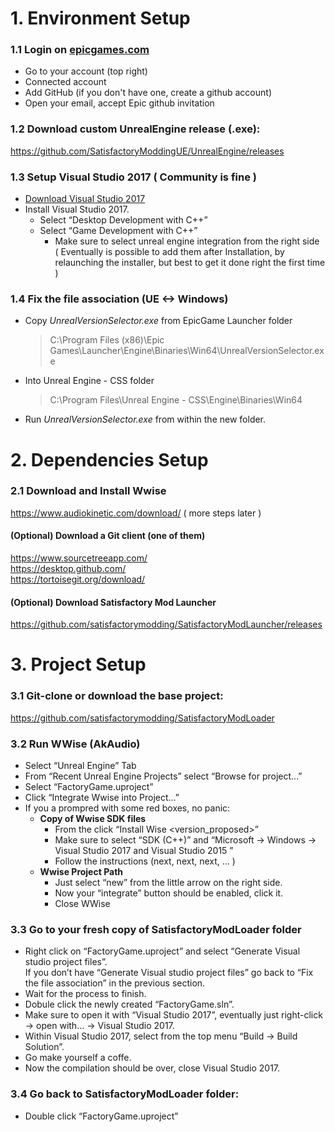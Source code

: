 # 1. Environment Setup  
  
### 1.1 Login on [epicgames.com](epicgames.com)   
- Go to your account (top right)    
- Connected account   
- Add GitHub (if you don't have one, create a github account)   
- Open your email, accept Epic github invitation   

### 1.2 Download custom UnrealEngine release (.exe):   
https://github.com/SatisfactoryModdingUE/UnrealEngine/releases   

### 1.3 Setup Visual Studio 2017 ( Community is fine )   
- [Download Visual Studio 2017](https://visualstudio.microsoft.com/vs/older-downloads/)
- Install Visual Studio 2017.
  - Select “Desktop Development with C++”  
  - Select “Game Development with C++”  
    - Make sure to select unreal engine integration from the right side  
  ( Eventually is possible to add them after Installation, by relaunching the installer, but best to get it done right the first time )     


### 1.4 Fix the file association (UE <-> Windows)
- Copy _UnrealVersionSelector.exe_ from EpicGame Launcher folder   
  > C:\Program Files (x86)\Epic Games\Launcher\Engine\Binaries\Win64\UnrealVersionSelector.exe
- Into Unreal Engine - CSS folder   
  > C:\Program Files\Unreal Engine - CSS\Engine\Binaries\Win64
- Run _UnrealVersionSelector.exe_ from within the new folder.



# 2. Dependencies Setup
### 2.1 Download and Install Wwise
https://www.audiokinetic.com/download/ ( more steps later ) 

#### (Optional) Download a Git client (one of them)
https://www.sourcetreeapp.com/  
https://desktop.github.com/  
https://tortoisegit.org/download/  

#### (Optional) Download Satisfactory Mod Launcher
https://github.com/satisfactorymodding/SatisfactoryModLauncher/releases

# 3. Project Setup
### 3.1 Git-clone or download the base project:
https://github.com/satisfactorymodding/SatisfactoryModLoader 


### 3.2 Run WWise (AkAudio)
- Select “Unreal Engine” Tab
- From “Recent Unreal Engine Projects” select “Browse for project...”
- Select “FactoryGame.uproject”
- Click “Integrate Wwise into Project…”
- If you a prompred with some red boxes, no panic:
  - **Copy of Wwise SDK files**
    - From the click “Install Wise <version_proposed>”
    - Make sure to select “SDK (C++)” and “Microsoft -> Windows -> Visual Studio 2017 and Visual Studio 2015 ”
    - Follow the instructions (next, next, next, ...  )
  - **Wwise Project Path**
    - Just select “new” from the little arrow on the right side.
    - Now your “integrate” button should be enabled, click it.
    - Close WWise

### 3.3 Go to your fresh copy of SatisfactoryModLoader folder
- Right click on “FactoryGame.uproject” and select “Generate Visual studio project files”.  
  If you don’t have “Generate Visual studio project files” go back to “Fix the file association” in the previous section.  
- Wait for the process to finish.  
- Dobule click the newly created “FactoryGame.sln”.  
- Make sure to open it with “Visual Studio 2017”, eventually just right-click -> open with… -> Visual Studio 2017.  
- Within Visual Studio 2017, select from the top menu “Build -> Build Solution”.  
- Go make yourself a coffe.  
- Now the compilation should be over, close Visual Studio 2017.  

### 3.4 Go back to SatisfactoryModLoader folder:
- Double click “FactoryGame.uproject” 
